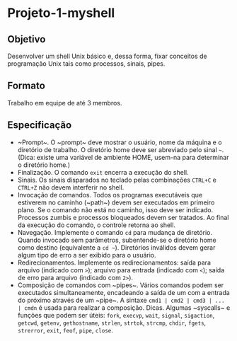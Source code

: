 # Projeto-1-myshell


## Objetivo
Desenvolver um shell Unix básico e, dessa forma, fixar conceitos de programação Unix tais como processos, sinais, pipes.

## Formato
Trabalho em equipe de até 3 membros.

## Especificação
* ~Prompt~. O ~prompt~ deve mostrar o usuário, nome da máquina e o diretório de trabalho. O diretório home deve ser abreviado pelo sinal `~`. (Dica: existe uma variável de ambiente HOME, usem-na para determinar o diretório home.)
* Finalização. O comando `exit` encerra a execução do shell.
* Sinais. Os sinais disparados no teclado pelas combinações `CTRL+C` e `CTRL+Z` não devem interferir no shell.
* Invocação de comandos. Todos os programas executáveis que estiverem no caminho (~path~) devem ser executados em primeiro plano. Se o comando não está no caminho, isso deve ser indicado. Processos zumbis e processos bloqueados devem ser tratados. Ao final da execução do comando, o controle retorna ao shell.
* Navegação. Implemente o comando `cd` para mudança de diretório. Quando invocado sem parâmetros, subentende-se o diretório home como destino (equivalente a `cd ~`). Diretórios inválidos devem gerar algum tipo de erro a ser exibido para o usuário.
* Redirecionamentos. Implemente os redirecionamentos: saída para arquivo (indicado com `>`); arquivo para entrada (indicado com `<`); saída de erro para arquivo (indicado com `2>`).
* Composição de comandos com ~pipes~. Vários comandos podem ser executados simultaneamente, encadeando a saída de um com a entrada do próximo através de um ~pipe~. A sintaxe `cmd1 | cmd2 | cmd3 | ... | cmdn` é usada para realizar a composição.
Dicas. Algumas ~syscalls~ e funções que podem ser úteis: `fork`, `execvp`, `wait`, `signal`, `sigaction`, `getcwd`, `getenv`, `gethostname`, `strlen`, `strtok`, `strcmp`,  `chdir`,  `fgets`, `strerror`,  `exit`, `feof`, `pipe`, `close`.